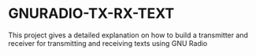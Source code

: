 # GNURADIO-TX-RX-TEXT
This project gives a detailed explanation on how to build a transmitter and receiver for transmitting and receiving texts using GNU Radio
